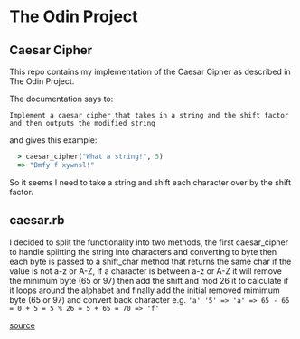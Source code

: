 # The Odin Project
## Caesar Cipher

This repo contains my implementation of the Caesar Cipher as described in The Odin Project.

The documentation says to: 

  ```Implement a caesar cipher that takes in a string and the shift factor and then outputs the modified string```
  
and gives this example:
```ruby
  > caesar_cipher("What a string!", 5)
  => "Bmfy f xywnsl!"
```

So it seems I need to take a string and shift each character over by the shift factor.

## caesar.rb

I decided to split the functionality into two methods, the first caesar_cipher to handle splitting the string into characters and converting to byte
then each byte is passed to a shift_char method that returns the same char if the value is not a-z or A-Z, If a character is between a-z or A-Z it will remove the minimum byte (65 or 97) then add the shift and mod 26 it to calculate if it loops around the alphabet and finally add the initial removed mimimum byte (65 or 97) and convert back character e.g. ```'a' '5' => 'a' => 65 - 65 = 0 + 5 = 5 % 26 = 5 + 65 = 70 => 'f'```

[source](https://www.theodinproject.com/lessons/ruby-caesar-cipher)
